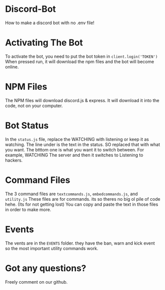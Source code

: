 # Discord-Bot

How to make a discord bot with no .env file!

# Activating The Bot

To activate the bot, you need to put the bot token in `client.login('TOKEN')`
When pressed run, it will download the npm files and the bot will become online.

# NPM Files

The NPM files will download discord.js & express. It will download it into the code, not on your computer.

# Bot Status

In the `status.js` file, replace the WATCHING with listening or keep it as watching. The line under is the text in the status. SO replaced that with what you want. The btttom one is what you want it to switch between. For example, WATCHING The server and then it switches to Listening to hackers.

# Command Files

The 3 command files are `textcommands.js`, `embedcommands.js`, and `utility.js`
These files are for commands. its so theres no big ol pile of code hehe. (Its for not getting lost) You can copy and paste the text in those files in order to make more.

# Events

The vents are in the `EVENTS` folder. they have the ban, warn and kick event so the most important utility commands work.


# Got any questions?

Freely comment on our github.
